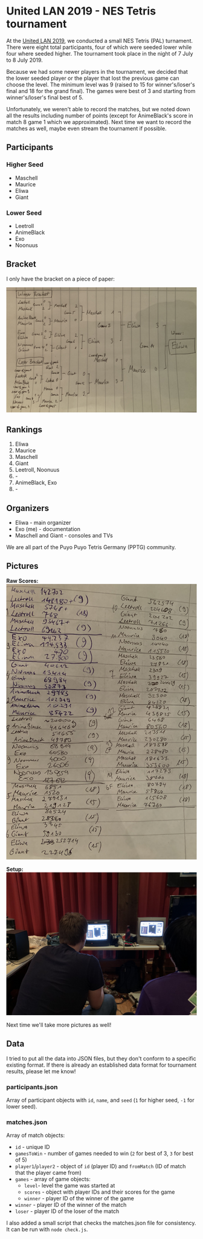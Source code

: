 # United LAN 2019 - NES Tetris tournament

At the [United LAN 2019](http://united-lan.de), we conducted a small NES Tetris (PAL) turnament. There were eight total participants, four of which were seeded lower while four where seeded higher. The tournament took place in the night of 7 July to 8 July 2019.

Because we had some newer players in the tournament, we decided that the lower seeded player or the player that lost the previous game can choose the level. The minimum level was 9 (raised to 15 for winner's/loser's final and 18 for the grand final). The games were best of 3 and starting from winner's/loser's final best of 5.

Unfortunately, we weren't able to record the matches, but we noted down all the results including number of points (except for AnimeBlack's score in match 8 game 1 which we approximated). Next time we want to record the matches as well, maybe even stream the tournament if possible.

## Participants

### Higher Seed
- Maschell
- Maurice
- Eliwa
- Giant

### Lower Seed
- Leetroll
- AnimeBlack
- Exo
- Noonuus

## Bracket
I only have the bracket on a piece of paper:

![](pictures/bracket.jpg)

## Rankings
1. Eliwa
2. Maurice
3. Maschell
4. Giant
5. Leetroll, Noonuus
6. \-
7. AnimeBlack, Exo
8. \-

## Organizers
- Eliwa - main organizer
- Exo (me) - documentation
- Maschell and Giant - consoles and TVs

We are all part of the Puyo Puyo Tetris Germany (PPTG) community.

## Pictures
**Raw Scores:**
![](pictures/rawScores.jpg)

**Setup:**
![](pictures/setup.jpg)

Next time we'll take more pictures as well!

## Data
I tried to put all the data into JSON files, but they don't conform to a specific existing format. If there is already an established data format for tournament results, please let me know!

### participants.json
Array of participant objects with `id`, `name`, and `seed` (`1` for higher seed, `-1` for lower seed).

### matches.json
Array of match objects:

- `id` - unique ID
- `gamesToWin` - number of games needed to win (`2` for best of 3, `3` for best of 5)
- `player1`/`player2` - object of `id` (player ID) and `fromMatch` (ID of   match that the player came from)
- `games` - array of game objects:
  - `level`- level the game was started at
  - `scores` - object with player IDs and their scores for the game
  - `winner` - player ID of the winner of the game
- `winner` - player ID of the winner of the match
- `loser` - player ID of the loser of the match

I also added a small script that checks the matches.json file for consistency. It can be run with `node check.js`.
